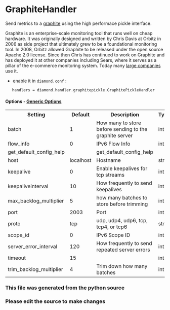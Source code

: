 GraphiteHandler
====

Send metrics to a [graphite](http://graphite.wikidot.com/) using the high
performace pickle interface.

Graphite is an enterprise-scale monitoring tool that runs well on cheap
hardware. It was originally designed and written by Chris Davis at Orbitz in
2006 as side project that ultimately grew to be a foundational monitoring tool.
In 2008, Orbitz allowed Graphite to be released under the open source Apache
2.0 license. Since then Chris has continued to work on Graphite and has
deployed it at other companies including Sears, where it serves as a pillar of
the e-commerce monitoring system. Today many
[large companies](http://graphite.readthedocs.org/en/latest/who-is-using.html)
use it.

- enable it in `diamond.conf` :

`    handlers = diamond.handler.graphitepickle.GraphitePickleHandler
`

#### Options - [Generic Options](Configuration)

<table><tr><th>Setting</th><th>Default</th><th>Description</th><th>Type</th></tr>
<tr><td>batch</td><td>1</td><td>How many to store before sending to the graphite server</td><td>int</td></tr>
<tr><td>flow_info</td><td>0</td><td>IPv6 Flow Info</td><td>int</td></tr>
<tr><td>get_default_config_help</td><td></td><td>get_default_config_help</td><td></td></tr>
<tr><td>host</td><td>localhost</td><td>Hostname</td><td>str</td></tr>
<tr><td>keepalive</td><td>0</td><td>Enable keepalives for tcp streams</td><td>int</td></tr>
<tr><td>keepaliveinterval</td><td>10</td><td>How frequently to send keepalives</td><td>int</td></tr>
<tr><td>max_backlog_multiplier</td><td>5</td><td>how many batches to store before trimming</td><td>int</td></tr>
<tr><td>port</td><td>2003</td><td>Port</td><td>int</td></tr>
<tr><td>proto</td><td>tcp</td><td>udp, udp4, udp6, tcp, tcp4, or tcp6</td><td>str</td></tr>
<tr><td>scope_id</td><td>0</td><td>IPv6 Scope ID</td><td>int</td></tr>
<tr><td>server_error_interval</td><td>120</td><td>How frequently to send repeated server errors</td><td>int</td></tr>
<tr><td>timeout</td><td>15</td><td></td><td>int</td></tr>
<tr><td>trim_backlog_multiplier</td><td>4</td><td>Trim down how many batches</td><td>int</td></tr>
</table>

### This file was generated from the python source
### Please edit the source to make changes

